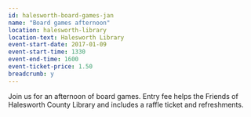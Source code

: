```yaml
---
id: halesworth-board-games-jan
name: "Board games afternoon"
location: halesworth-library
location-text: Halesworth Library
event-start-date: 2017-01-09
event-start-time: 1330
event-end-time: 1600
event-ticket-price: 1.50
breadcrumb: y
---
```


Join us for an afternoon of board games. Entry fee helps the Friends of Halesworth County Library and includes a raffle ticket and refreshments.
